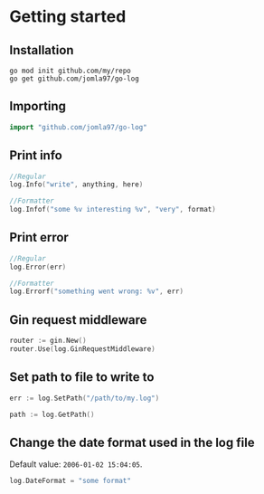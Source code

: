 # Getting started

## Installation
```
go mod init github.com/my/repo
go get github.com/jomla97/go-log
```

## Importing
``` go
import "github.com/jomla97/go-log"
```

## Print info
```go
//Regular
log.Info("write", anything, here)

//Formatter
log.Infof("some %v interesting %v", "very", format)
```

## Print error
```go
//Regular
log.Error(err)

//Formatter
log.Errorf("something went wrong: %v", err)
```

## Gin request middleware
```go
router := gin.New()
router.Use(log.GinRequestMiddleware)
```

## Set path to file to write to
```go
err := log.SetPath("/path/to/my.log")

path := log.GetPath()
```

## Change the date format used in the log file
Default value: `2006-01-02 15:04:05`.
```go
log.DateFormat = "some format"
```
